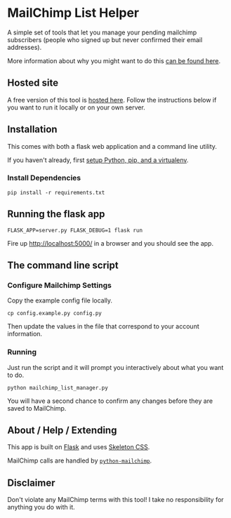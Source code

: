 # MailChimp List Helper

A simple set of tools that let you manage your pending mailchimp subscribers
(people who signed up but never confirmed their email addresses).

More information about why you might want to do this [can be found here](http://www.coryzue.com/writing/mailchimp-limbo/).

## Hosted site

A free version of this tool is [hosted here](https://mailchimp.coryzue.com/).
Follow the instructions below if you want to run it locally or on your own server.

## Installation

This comes with both a flask web application and a command line utility.

If you haven't already, first [setup Python, pip, and a virtualenv](https://packaging.python.org/installing/).

### Install Dependencies

`pip install -r requirements.txt`

## Running the flask app

`FLASK_APP=server.py FLASK_DEBUG=1 flask run`

Fire up [http://localhost:5000/](http://localhost:5000/) in a browser and you should see the app.

## The command line script

### Configure Mailchimp Settings

Copy the example config file locally.

`cp config.example.py config.py`

Then update the values in the file that correspond to your account information.

### Running

Just run the script and it will prompt you interactively about what you want to do.

`python mailchimp_list_manager.py `

You will have a second chance to confirm any changes before they are saved to MailChimp.


## About / Help / Extending

This app is built on [Flask](http://flask.pocoo.org/) and uses [Skeleton CSS](http://getskeleton.com/).

MailChimp calls are handled by [`python-mailchimp`](https://github.com/charlesthk/python-mailchimp).

## Disclaimer

Don't violate any MailChimp terms with this tool! I take no responsibility for anything you do with it.
